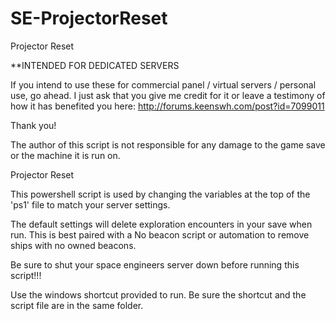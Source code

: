 SE-ProjectorReset
================

Projector Reset

**INTENDED FOR DEDICATED SERVERS

If you intend to use these for commercial panel / virtual servers / personal use, go ahead. I just ask that you give me credit for it or leave a testimony of how it has benefited you here: http://forums.keenswh.com/post?id=7099011

Thank you!

The author of this script is not responsible for any damage to the game save or the machine it is run on.

Projector Reset

This powershell script is used by changing the variables at the top of the 'ps1' file to match your server settings. 

The default settings will delete exploration encounters in your save when run. This is best paired with a No beacon script or automation to remove ships with no owned beacons.

Be sure to shut your space engineers server down before running this script!!!

Use the windows shortcut provided to run. Be sure the shortcut and the script file are in the same folder.
